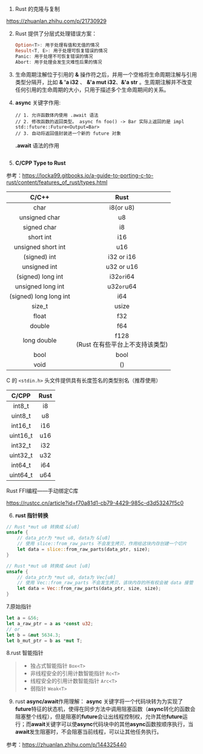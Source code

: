 1. Rust 的克隆与复制

https://zhuanlan.zhihu.com/p/21730929



2. Rust 提供了分层式处理错误方案：

   ```rust
   Option<T>: 用于处理有值和无值的情况
   Result<T, E>: 用于处理可恢复错误的情况
   Panic: 用于处理不可恢复错误的情况
   Abort: 用于处理会发生灾难性后果的情况
   ```

   

3. 生命周期注解位于引用的 **&** 操作符之后，并用一个空格将生命周期注解与引用类型分隔开，比如 **& 'a i32**  、 **&'a mut i32**、**&'a str** 。生周期注解并不改变任何引用的生命周期的大小，只用于描述多个生命周期间的关系。



4. **async** 关键字作用:

   ```cn
   // 1. 允许函数体内使用 .await 语法
   // 2. 修改函数的返回类型。 async fn foo() -> Bar 实际上返回的是 impl std::future::Future<Output=Bar>
   // 3. 自动将返回值封装进一个新的 future 对象
   ```

   **.await** 语法的作用

   ```
   
   ```




5.  **C/CPP Type to Rust**

   参考：https://locka99.gitbooks.io/a-guide-to-porting-c-to-rust/content/features_of_rust/types.html

   |         C/C++          |                   Rust                    |
   | :--------------------: | :---------------------------------------: |
   |          char          |                 i8(or u8)                 |
   |     unsigned char      |                    u8                     |
   |      signed char       |                    i8                     |
   |       short int        |                    i16                    |
   |   unsigned short int   |                    u16                    |
   |     (signed)  int      |                i32 or i16                 |
   |      unsigned int      |                u32 or u16                 |
   |   (signed) long int    |               i32` or `i64                |
   |   unsigned long int    |               u32` or `u64                |
   | (signed) long long int |                    i64                    |
   |         size_t         |                   usize                   |
   |         float          |                    f32                    |
   |         double         |                    f64                    |
   |      long double       | f128<br />(Rust 在有些平台上不支持该类型) |
   |          bool          |                   bool                    |
   |          void          |                    ()                     |

   C 的 `<stdin.h>`  头文件提供具有长度签名的类型别名（推荐使用）

   |  C/CPP   | Rust |
   | :------: | :--: |
   |  int8_t  |  i8  |
   | uint8_t  |  u8  |
   | int16_t  | i16  |
   | uint16_t | u16  |
   | int32_t  | i32  |
   | uint32_t | u32  |
   | int64_t  | i64  |
   | uint64_t | u64  |

   Rust FFI编程——手动绑定C库
   
   https://rustcc.cn/article?id=f70a81d1-cb79-4429-985c-d3d53247f5c0



6. **rust 指针转换**

```rust
// Rust *mut u8 转换成 &[u8]
unsafe {
    // data_ptr为 *mut u8, data为 &[u8]
    // 使用 slice::from_raw_parts 不会发生拷贝，作用给这块内存创建一个切片
    let data = slice::from_raw_parts(data_ptr, size);
}

// Rust *mut u8 转换成 &mut [u8]
unsafe {
    // data_ptr为 *mut u8, data为 Vec[u8]
    // 使用 Vec::from_raw_parts 不会发生拷贝，该块内存的所有权会被 data 接管
    let data = Vec::from_raw_parts(data_ptr, size, size);
}
```



7.原始指针

```Rust
let a = &56;
let a_raw_ptr = a as *const u32;
// or
let b = &mut 5634.3;
let b_mut_ptr = b as *mut T;
```



8.rust 智能指针

> - 独占式智能指针 `Box<T>`
> - 非线程安全的引用计数智能指针 `Rc<T>`
> - 线程安全的引用计数智能指针 `Arc<T>`
> - 弱指针 `Weak<T>`



9. rust **async/await**作用理解： **async** 关键字将一个代码块转为为实现了**future**特征的状态机，使得在同步方法中调用阻塞函数（**async**转化的函数会阻塞整个线程），但是阻塞的**future**会让出线程控制权，允许其他**future**运行；而**await**关键字可以使**async**代码块中的其他**async**函数按顺序执行，当**await**发生阻塞时，不会阻塞当前线程，可以让其他任务执行。

参考：https://zhuanlan.zhihu.com/p/144325440

